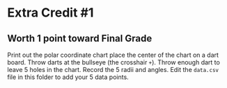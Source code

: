 # Extra Credit #1
## Worth 1 point toward Final Grade

Print out the polar coordinate chart place the center of the chart on a dart board. Throw
darts at the bullseye (the crosshair `+`). Throw enough dart to leave 5 holes in the
chart. Record the 5 radii and angles. Edit the `data.csv` file in this folder to add your
5 data points. 


